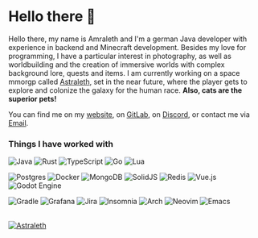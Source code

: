 # Hello there :wave:

Hello there, my name is Amraleth and I'm a german Java developer with experience in backend and Minecraft development. Besides my love for programming, I have a particular interest in photography, as well as worldbuilding and the creation of immersive worlds with complex background lore, quests and items. I am currently working on a space mmorgp called [Astraleth](https://amraleth.xyz/astraleth/astraleth/), set in the near future, where the player gets to explore and colonize the galaxy for the human race.
**Also, cats are the superior pets!** 

You can find me on my [website](https://amraleth.xyz), on [GitLab](https://gitlab.com/amraleth), on [Discord](https://discordapp.com/users/1149055385848782878), or contact me via [Email](mailto:me@amraleth.xyz).


### Things I have worked with
![Java](https://img.shields.io/badge/java-%23ED8B00.svg?style=for-the-badge&logo=openjdk&logoColor=white) ![Rust](https://img.shields.io/badge/rust-%23000000.svg?style=for-the-badge&logo=rust&logoColor=white) ![TypeScript](https://img.shields.io/badge/typescript-%23007ACC.svg?style=for-the-badge&logo=typescript&logoColor=white) ![Go](https://img.shields.io/badge/go-%2300ADD8.svg?style=for-the-badge&logo=go&logoColor=white) ![Lua](https://img.shields.io/badge/lua-%232C2D72.svg?style=for-the-badge&logo=lua&logoColor=white)

![Postgres](https://img.shields.io/badge/postgres-%23316192.svg?style=for-the-badge&logo=postgresql&logoColor=white) ![Docker](https://img.shields.io/badge/docker-%230db7ed.svg?style=for-the-badge&logo=docker&logoColor=white) ![MongoDB](https://img.shields.io/badge/MongoDB-%234ea94b.svg?style=for-the-badge&logo=mongodb&logoColor=white) ![SolidJS](https://img.shields.io/badge/SolidJS-2c4f7c?style=for-the-badge&logo=solid&logoColor=c8c9cb) ![Redis](https://img.shields.io/badge/redis-%23DD0031.svg?style=for-the-badge&logo=redis&logoColor=white) ![Vue.js](https://img.shields.io/badge/vuejs-%2335495e.svg?style=for-the-badge&logo=vuedotjs&logoColor=%234FC08D) ![Godot Engine](https://img.shields.io/badge/GODOT-%23FFFFFF.svg?style=for-the-badge&logo=godot-engine)

![Gradle](https://img.shields.io/badge/Gradle-02303A.svg?style=for-the-badge&logo=Gradle&logoColor=white) ![Grafana](https://img.shields.io/badge/grafana-%23F46800.svg?style=for-the-badge&logo=grafana&logoColor=white) ![Jira](https://img.shields.io/badge/jira-%230A0FFF.svg?style=for-the-badge&logo=jira&logoColor=white) ![Insomnia](https://img.shields.io/badge/Insomnia-black?style=for-the-badge&logo=insomnia&logoColor=5849BE) ![Arch](https://img.shields.io/badge/Arch%20Linux-1793D1?logo=arch-linux&logoColor=fff&style=for-the-badge) ![Neovim](https://img.shields.io/badge/NeoVim-%2357A143.svg?&style=for-the-badge&logo=neovim&logoColor=white) ![Emacs](https://img.shields.io/badge/Emacs-%237F5AB6.svg?&style=for-the-badge&logo=gnu-emacs&logoColor=white)

\
[![Astraleth](https://discordapp.com/api/guilds/1214678795496333372/widget.png?style=banner3)](https://discord.gg/eQbqzuBxUV)
